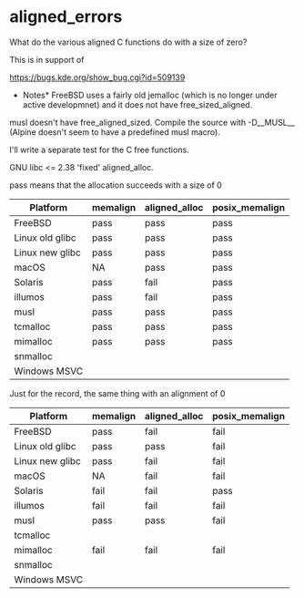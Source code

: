 # aligned_errors

What do the various aligned C functions do with a size of zero?

This is in support of

https://bugs.kde.org/show_bug.cgi?id=509139

* Notes*
FreeBSD uses a fairly old jemalloc (which is no longer under active developmnet)
and it does not have free_sized_aligned.

musl doesn't have free_aligned_sized. Compile the source with -D__MUSL__
(Alpine doesn't seem to have a predefined musl macro).

I'll write a separate test for the C free functions.

GNU libc <= 2.38 'fixed' aligned_alloc.

pass means that the allocation succeeds with a size of 0

| Platform        | memalign | aligned_alloc | posix_memalign |
|-----------------|----------|---------------|----------------|
| FreeBSD         | pass     | pass          | pass           |
| Linux old glibc | pass     | pass          | pass           |
| Linux new glibc | pass     | pass          | pass           |
| macOS           | NA       | pass          | pass           |
| Solaris         | pass     | fail          | pass           |
| illumos         | pass     | fail          | pass           |
| musl            | pass     | pass          | pass           |
| tcmalloc        | pass     | pass          | pass           |
| mimalloc        | pass     | pass          | pass           |
| snmalloc        |          |               |                |
| Windows MSVC    |          |               |                |

Just for the record, the same thing with an alignment of 0

| Platform        | memalign | aligned_alloc | posix_memalign |
|-----------------|----------|---------------|----------------|
| FreeBSD         | pass     | fail          | fail           |
| Linux old glibc | pass     | pass          | fail           |
| Linux new glibc | pass     | fail          | fail           |
| macOS           | NA       | fail          | fail           |
| Solaris         | fail     | fail          | pass           |
| illumos         | fail     | fail          | fail           |
| musl            | pass     | pass          | fail           |
| tcmalloc        |          |               |                |
| mimalloc        | fail     | fail          | fail           |
| snmalloc        |          |               |                |
| Windows MSVC    |          |               |                |
